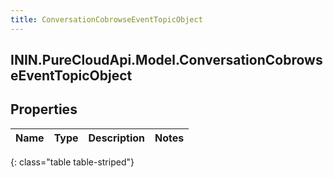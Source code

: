 ```yaml
---
title: ConversationCobrowseEventTopicObject
---
```

## ININ.PureCloudApi.Model.ConversationCobrowseEventTopicObject

## Properties

|Name | Type | Description | Notes|
|------------ | ------------- | ------------- | -------------|
{: class="table table-striped"}


